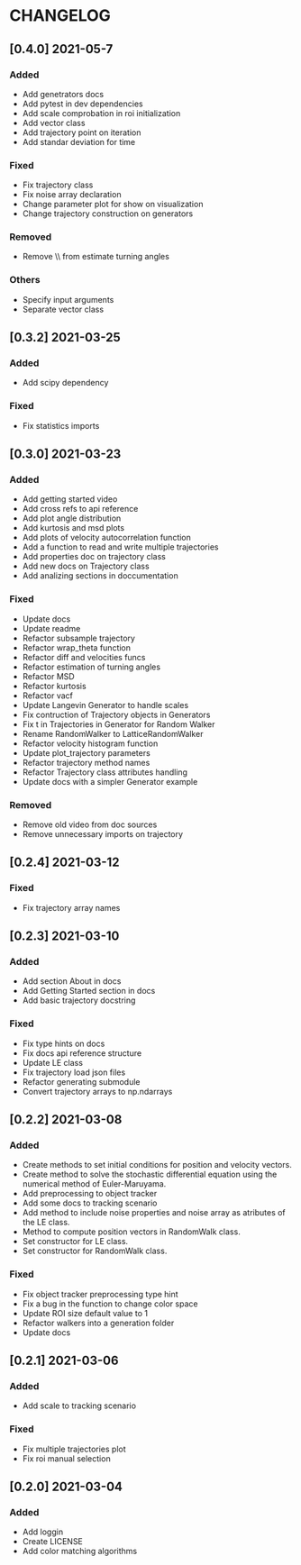# CHANGELOG

## [0.4.0] 2021-05-7

### Added

- Add genetrators docs
- Add pytest in dev dependencies
- Add scale comprobation in roi initialization
- Add vector class
- Add trajectory point on iteration
- Add standar deviation for time

### Fixed

- Fix trajectory class
- Fix noise array declaration
- Change parameter plot for show on visualization
- Change trajectory construction on generators

### Removed

- Remove \\\\ from estimate turning angles

### Others

- Specify input arguments
- Separate vector class

## [0.3.2] 2021-03-25

### Added

- Add scipy dependency

### Fixed

- Fix statistics imports

## [0.3.0] 2021-03-23

### Added

- Add getting started video
- Add cross refs to api reference
- Add plot angle distribution
- Add kurtosis and msd plots
- Add plots of velocity autocorrelation function
- Add a function to read and write multiple trajectories
- Add properties doc on trajectory class
- Add new docs on Trajectory class
- Add analizing sections in doccumentation

### Fixed

- Update docs
- Update readme
- Refactor subsample trajectory
- Refactor wrap_theta function
- Refactor diff and velocities funcs
- Refactor estimation of turning angles
- Refactor MSD
- Refactor kurtosis
- Refactor vacf
- Update Langevin Generator to handle scales
- Fix contruction of Trajectory objects in Generators
- Fix t in Trajectories in Generator for Random Walker
- Rename RandomWalker to LatticeRandomWalker
- Refactor velocity histogram function
- Update plot_trajectory parameters
- Refactor trajectory method names
- Refactor Trajectory class attributes handling
- Update docs with a simpler Generator example

### Removed

- Remove old video from doc sources
- Remove unnecessary imports on trajectory

## [0.2.4] 2021-03-12

### Fixed

- Fix trajectory array names

## [0.2.3] 2021-03-10

### Added

- Add section About in docs
- Add Getting Started section in docs
- Add basic trajectory docstring

### Fixed

- Fix type hints on docs
- Fix docs api reference structure
- Update LE class
- Fix trajectory load json files
- Refactor generating submodule
- Convert trajectory arrays to np.ndarrays

## [0.2.2] 2021-03-08

### Added

- Create methods to set initial conditions for position and velocity vectors.
- Create method to solve the stochastic differential equation using the numerical method of Euler-Maruyama.
- Add preprocessing to object tracker
- Add some docs to tracking scenario
- Add method to include noise properties and noise array as atributes of the LE class.
- Method to compute position vectors in RandomWalk class.
- Set constructor for LE class.
- Set constructor for RandomWalk class.

### Fixed

- Fix object tracker preprocessing type hint
- Fix a bug in the function to change color space
- Update ROI size default value to 1
- Refactor walkers into a generation folder
- Update docs

## [0.2.1] 2021-03-06

### Added

- Add scale to tracking scenario

### Fixed

- Fix multiple trajectories plot
- Fix roi manual selection

## [0.2.0] 2021-03-04

### Added

- Add loggin
- Create LICENSE
- Add color matching algorithms
